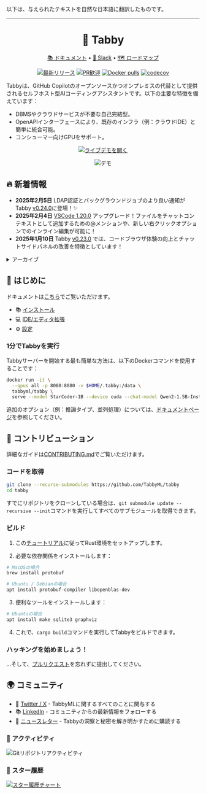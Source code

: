 以下は、与えられたテキストを自然な日本語に翻訳したものです。

---

<div align="center">

# 🐾 Tabby

[📚 ドキュメント](https://tabby.tabbyml.com/docs/welcome/) • [💬 Slack](https://links.tabbyml.com/join-slack) • [🗺️ ロードマップ](https://tabby.tabbyml.com/docs/roadmap/)

[![最新リリース](https://shields.io/github/v/release/TabbyML/tabby)](https://github.com/TabbyML/tabby/releases/latest)
[![PR歓迎](https://img.shields.io/badge/PRs-welcome-brightgreen.svg?style=flat-square)](https://makeapullrequest.com)
[![Docker pulls](https://img.shields.io/docker/pulls/tabbyml/tabby)](https://hub.docker.com/r/tabbyml/tabby)
[![codecov](https://codecov.io/gh/TabbyML/tabby/graph/badge.svg?token=WYVVH8MKK3)](https://codecov.io/gh/TabbyML/tabby)

</div>

Tabbyは、GitHub Copilotのオープンソースかつオンプレミスの代替として提供されるセルフホスト型AIコーディングアシスタントです。以下の主要な特徴を備えています：
* DBMSやクラウドサービスが不要な自己完結型。
* OpenAPIインターフェースにより、既存のインフラ（例：クラウドIDE）と簡単に統合可能。
* コンシューマー向けGPUをサポート。

<p align="center">
  <a target="_blank" href="https://tabby.tabbyml.com"><img alt="ライブデモを開く" src="https://img.shields.io/badge/OPEN_LIVE_DEMO-blue?logo=xcode&style=for-the-badge&logoColor=green"></a>
</p>

<p align="center">
  <img alt="デモ" src="https://user-images.githubusercontent.com/388154/230440226-9bc01d05-9f57-478b-b04d-81184eba14ca.gif">
</p>

## 🔥 新着情報
* **2025年2月5日** LDAP認証とバックグラウンドジョブのより良い通知がTabby [v0.24.0](https://github.com/TabbyML/tabby/releases/tag/v0.24.0)に登場！✨
* **2025年2月4日** [VSCode 1.20.0](https://marketplace.visualstudio.com/items/TabbyML.vscode-tabby/changelog) アップグレード！ファイルをチャットコンテキストとして追加するための@メンションや、新しい右クリックオプションでのインライン編集が可能に！
* **2025年1月10日** Tabby [v0.23.0](https://github.com/TabbyML/tabby/releases/tag/v0.23.0) では、コードブラウザ体験の向上とチャットサイドパネルの改善を特徴としています！

<details>
  <summary>アーカイブ</summary>
* **2024年12月24日** Tabby [v0.22.0](https://github.com/TabbyML/tabby/releases/tag/v0.22.0)に**通知ボックス**を導入！
* **2024年12月6日** Llamafileデプロイメント統合と強化されたアンサーエンジンユーザー体験がTabby [v0.21.0](https://github.com/TabbyML/tabby/releases/tag/v0.21.0)に登場！🚀
* **2024年11月10日** Tabby [v0.20.0](https://github.com/TabbyML/tabby/releases/tag/v0.20.0) では、アンサーエンジンで異なるバックエンドチャットモデル間の切り替えがサポートされます！
* **2024年10月30日** Tabby [v0.19.0](https://github.com/TabbyML/tabby/releases/tag/v0.19.0) では、メインページに最近共有されたスレッドを表示し、発見しやすくしています。
* **2024年7月9日** 🎉 [Codestral統合をTabbyで発表](https://tabby.tabbyml.com/blog/2024/07/09/tabby-codestral/)！
* **2024年7月5日** Tabby [v0.13.0](https://github.com/TabbyML/tabby/releases/tag/v0.13.0) は、内部エンジニアリングチームのための中央知識エンジンである***アンサーエンジン***を導入。開発チームの内部データとシームレスに統合し、開発者に信頼性の高い正確な回答を提供します。
* **2024年6月13日** [VSCode 1.7](https://marketplace.visualstudio.com/items/TabbyML.vscode-tabby/changelog) は、コーディング体験全体を通じて多用途なチャット体験を提供する重要なマイルストーンです。最新の**サイドパネルでのチャット**や**チャットコマンドによる編集**をお試しください！
* **2024年6月10日** 最新の📃ブログ投稿がTabbyでの[強化されたコードコンテキスト理解](https://tabby.tabbyml.com/blog/2024/06/11/rank-fusion-in-tabby-code-completion/)について公開されました！
* **2024年6月6日** Tabby [v0.12.0](https://github.com/TabbyML/tabby/releases/tag/v0.12.0) リリースでは、🔗**シームレスな統合**（Gitlab SSO、セルフホストGitHub/GitLabなど）、⚙️**柔軟な設定**（HTTP API統合）、🌐**拡張された機能**（コードブラウザでのリポジトリコンテキスト）を提供します。
* **2024年5月22日** Tabby [VSCode 1.6](https://marketplace.visualstudio.com/items?itemName=TabbyML.vscode-tabby) は、インライン補完での**複数の選択肢**や、**自動生成されたコミットメッセージ**🐱💻を提供します！
* **2024年5月11日** [v0.11.0](https://github.com/TabbyML/tabby/releases/tag/v0.11.0) は、📊**ストレージ使用量**の統計、🔗**GitHub & GitLab**の統合、📋**アクティビティ**ページ、待望の🤖**Ask Tabby**機能を含む重要なエンタープライズアップグレードをもたらします！
* **2024年4月22日** [v0.10.0](https://github.com/TabbyML/tabby/releases/tag/v0.10.0) がリリースされ、Tabby使用のチーム別分析を行う最新の**レポート**タブを特徴としています。
* **2024年4月19日** 📣 Tabbyは、コード補完のための[ローカルに関連するスニペット](https://github.com/TabbyML/tabby/pull/1844)（ローカルLSPからの宣言や最近変更されたコード）を組み込みました！
* **2024年4月17日** CodeGemmaとCodeQwenモデルシリーズが[公式レジストリ](https://tabby.tabbyml.com/docs/models/)に追加されました！
* **2024年3月20日** [v0.9](https://github.com/TabbyML/tabby/releases/tag/v0.9.1) がリリースされ、フル機能の管理UIを強調しています。
* **2023年12月23日** [SkyServe](https://skypilot.readthedocs.io/en/latest/serving/sky-serve.html) 🛫を使用して、[任意のクラウドにTabbyをシームレスにデプロイ](https://tabby.tabbyml.com/docs/installation/skypilot/)。
* **2023年12月15日** [v0.7.0](https://github.com/TabbyML/tabby/releases/tag/v0.7.0) がチーム管理と安全なアクセスを備えてリリースされました！
* **2023年10月15日** RAGベースのコード補完が[v0.3.0](https://github.com/TabbyML/tabby/releases/tag/v0.3.0)🎉で有効になりました！Tabbyがリポジトリレベルのコンテキストを利用してさらに賢くなる方法を説明する[ブログ投稿](https://tabby.tabbyml.com/blog/2023/10/16/repository-context-for-code-completion/)をチェックしてください！
* **2023年11月27日** [v0.6.0](https://github.com/TabbyML/tabby/releases/tag/v0.6.0) がリリースされました！
* **2023年11月9日** [v0.5.5](https://github.com/TabbyML/tabby/releases/tag/v0.5.5) がリリースされました！UIの再設計とパフォーマンスの向上を伴います。
* **2023年10月24日** ⛳️ [VSCode/Vim/IntelliJ](https://tabby.tabbyml.com/docs/extensions) 向けのTabby IDEプラグインの大規模アップデート！
* **2023年10月4日** Tabbyがサポートする最新のモデルを確認するには、[モデルディレクトリ](https://tabby.tabbyml.com/docs/models/)をチェックしてください。
* **2023年9月18日** AppleのM1/M2 Metal推論サポートが[v0.1.1](https://github.com/TabbyML/tabby/releases/tag/v0.1.1)に登場！
* **2023年8月31日** Tabbyの最初の安定版リリース[v0.0.1](https://github.com/TabbyML/tabby/releases/tag/v0.0.1) 🥳。
* **2023年8月28日** [CodeLlama 7B](https://github.com/TabbyML/tabby/issues/370) の実験的サポート。
* **2023年8月24日** Tabbyが[JetBrains Marketplace](https://plugins.jetbrains.com/plugin/22379-tabby)に登場！

</details>

## 👋 はじめに

ドキュメントは[こちら](https://tabby.tabbyml.com/docs/getting-started)でご覧いただけます。
- 📚 [インストール](https://tabby.tabbyml.com/docs/installation/)
- 💻 [IDE/エディタ拡張](https://tabby.tabbyml.com/docs/extensions/)
- ⚙️ [設定](https://tabby.tabbyml.com/docs/configuration)

### 1分でTabbyを実行
Tabbyサーバーを開始する最も簡単な方法は、以下のDockerコマンドを使用することです：

```bash
docker run -it \
  --gpus all -p 8080:8080 -v $HOME/.tabby:/data \
  tabbyml/tabby \
  serve --model StarCoder-1B --device cuda --chat-model Qwen2-1.5B-Instruct
```
追加のオプション（例：推論タイプ、並列処理）については、[ドキュメントページ](https://tabbyml.github.io/tabby)を参照してください。

## 🤝 コントリビューション

詳細なガイドは[CONTRIBUTING.md](https://github.com/TabbyML/tabby/blob/main/CONTRIBUTING.md)でご覧いただけます。

### コードを取得

```bash
git clone --recurse-submodules https://github.com/TabbyML/tabby
cd tabby
```

すでにリポジトリをクローンしている場合は、`git submodule update --recursive --init`コマンドを実行してすべてのサブモジュールを取得できます。

### ビルド

1. この[チュートリアル](https://www.rust-lang.org/learn/get-started)に従ってRust環境をセットアップします。

2. 必要な依存関係をインストールします：
```bash
# MacOSの場合
brew install protobuf

# Ubuntu / Debianの場合
apt install protobuf-compiler libopenblas-dev
```

3. 便利なツールをインストールします：
```bash
# Ubuntuの場合
apt install make sqlite3 graphviz
```

4. これで、`cargo build`コマンドを実行してTabbyをビルドできます。

### ハッキングを始めましょう！
...そして、[プルリクエスト](https://github.com/TabbyML/tabby/compare)を忘れずに提出してください。

## 🌍 コミュニティ
- 🎤 [Twitter / X](https://twitter.com/Tabby_ML) - TabbyMLに関するすべてのことに関与する
- 📚 [LinkedIn](https://www.linkedin.com/company/tabbyml/) - コミュニティからの最新情報をフォローする
- 💌 [ニュースレター](https://newsletter.tabbyml.com/archive) - Tabbyの洞察と秘密を解き明かすために購読する

### 🔆 アクティビティ

![Gitリポジトリアクティビティ](https://repobeats.axiom.co/api/embed/e4ef0fbd12e586ef9ea7d72d1fb4f5c5b88d78d5.svg "Repobeats analytics image")

### 🌟 スター履歴

[![スター履歴チャート](https://api.star-history.com/svg?repos=tabbyml/tabby&type=Date)](https://star-history.com/#tabbyml/tabby&Date)